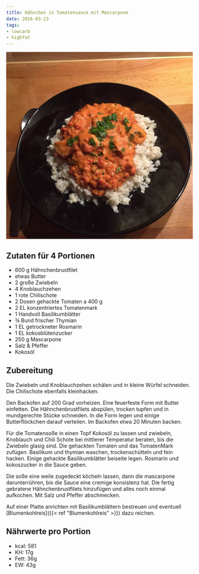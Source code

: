```yaml
---
title: Hähnchen in Tomatensauce mit Mascarpone
date: 2016-03-23
tags:
- lowcarb
- highfat
---
```


![](/img/haehnchen-in-tomatensauce-mit-mascarpone.webp)

## Zutaten für 4 Portionen
- 600 g Hähnchenbrustfilet
- etwas Butter
- 2 große Zwiebeln
- 4 Knoblauchzehen
- 1 rote Chilischote
- 2 Dosen gehackte Tomaten a 400 g
- 2 EL konzentriertes Tomatenmark
- 1 Handvoll Basilikumblätter
- ¾ Bund frischer Thymian
- 1 EL getrockneter Rosmarin
- 1 EL kokosblütenzucker
- 250 g Mascarpone
- Salz & Pfeffer
- Kokosöl

## Zubereitung
Die Zwiebeln und Knoblauchzehen schälen und in kleine Würfel schneiden. Die Chilischote ebenfalls kleinhacken.

Den Backofen auf 200 Grad vorheizen. Eine feuerfeste Form mit Butter einfetten. Die Hähnchenbrustfilets abspülen, trocken tupfen und in mundgerechte Stücke schneiden. In die Form legen und einige Butterflöckchen darauf verteilen. Im Backofen etwa 20 Minuten backen.

Für die Tomatensoße in einen Topf Kokosöl zu lassen und zwiebeln, Knoblauch und Chili Schote bei mittlerer Temperatur beraten, bis die Zwiebeln glasig sind. Die gehackten Tomaten und das TomatenMark zufügen. Basilikum und thymian waschen, trockenschütteln und fein hacken. Einige gehackte Basilikumblätter beiseite legen. Rosmarin und kokoszucker in die Sauce geben.

Die soße eine weile zugedeckt köcheln lassen, dann die mascarpone darunterrühren, bis die Sauce eine cremige konsistenz hat. Die fertig gebratene Hähnchenbrustfilets hinzufügen und alles noch einmal aufkochen. Mit Salz und Pfeffer abschmecken.

Auf einer Platte anrichten mit Basilikumblättern bestreuen und eventuell [Blumenkohlreis]({{< ref "Blumenkohlreis" >}}) dazu reichen.

## Nährwerte pro Portion
- kcal:     581
- KH:        17g
- Fett:      36g
- EW:        43g
